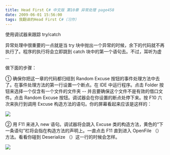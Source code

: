 ```yaml
---
title: Head First C# 中文版 第10章 异常处理 page458
date: 2009-06-01 15:56:00
tags: 我翻译的Head First C#（习作）
---
```

使用调试器来跟踪  try/catch

  

异常处理中很重要的一点就是当  try  块中抛出一个异常的时候，余下的代码就不再执行了。程序的执行将会立即跳到  catch
块中的第一个语句去。不过，耳听为虚  ...

  

做下面的步骤：

  

①  确保你把这一章的代码都归结到  Random Excuse  按钮的事件处理方法中去了。在事件处理方法的第一行设置一个断点。在  IDE
中运行程序。点击  Folder  按钮来选择一个仅含有一个文件的文件夹  \--  并且要确保这个文件不是有效的借口文件。点击  Random
Excuse  按钮。调试器会在你设置的断点处停下来。按  F10  六次来执行到调用  Excuse  构造方法的语句。你的屏幕看起来应该是这样的：

  

![](https://p-blog.csdn.net/images/p_blog_csdn_net/cuipengfei1/EntryImages/20090601/2009-06-01_15-40-30.jpg)

②  用  F11  来进入  new  语句。调试器将会跳入  Excuse  类的构造方法，黄色的“下一条语句”栏将会指在构造方法的声明上。一直点击
F11  直到进入  OpenFile  （）方法。看看你碰到  Deserialize  （）这一行的时候会怎样。

  

![](https://p-blog.csdn.net/images/p_blog_csdn_net/cuipengfei1/EntryImages/20090601/2009-06-01_15-51-31.jpg)



